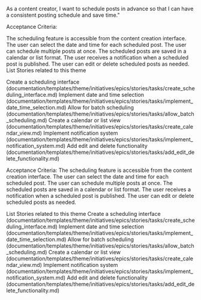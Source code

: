 As a content creator, I want to schedule posts in advance so that I can have a consistent posting schedule and save time."

Acceptance Criteria:

The scheduling feature is accessible from the content creation interface.
The user can select the date and time for each scheduled post.
The user can schedule multiple posts at once.
The scheduled posts are saved in a calendar or list format.
The user receives a notification when a scheduled post is published.
The user can edit or delete scheduled posts as needed.
List Stories related to this theme


Create a scheduling interface (documentation/templates/theme/initiatives/epics/stories/tasks/create_scheduling_interface.md)
Implement date and time selection (documentation/templates/theme/initiatives/epics/stories/tasks/implement_date_time_selection.md)
Allow for batch scheduling (documentation/templates/theme/initiatives/epics/stories/tasks/allow_batch_scheduling.md)
Create a calendar or list view (documentation/templates/theme/initiatives/epics/stories/tasks/create_calendar_view.md)
Implement notification system (documentation/templates/theme/initiatives/epics/stories/tasks/implement_notification_system.md)
Add edit and delete functionality (documentation/templates/theme/initiatives/epics/stories/tasks/add_edit_delete_functionality.md)

Acceptance Criteria: The scheduling feature is accessible from the content creation interface. The user can select the date and time for each scheduled post. The user can schedule multiple posts at once. The scheduled posts are saved in a calendar or list format. The user receives a notification when a scheduled post is published. The user can edit or delete scheduled posts as needed.

List Stories related to this theme Create a scheduling interface (documentation/templates/theme/initiatives/epics/stories/tasks/create_scheduling_interface.md) Implement date and time selection (documentation/templates/theme/initiatives/epics/stories/tasks/implement_date_time_selection.md) Allow for batch scheduling (documentation/templates/theme/initiatives/epics/stories/tasks/allow_batch_scheduling.md) Create a calendar or list view (documentation/templates/theme/initiatives/epics/stories/tasks/create_calendar_view.md) Implement notification system (documentation/templates/theme/initiatives/epics/stories/tasks/implement_notification_system.md) Add edit and delete functionality (documentation/templates/theme/initiatives/epics/stories/tasks/add_edit_delete_functionality.md)

